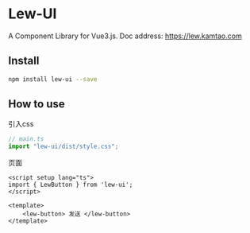 # Lew-UI

A Component Library for Vue3.js.
Doc address: https://lew.kamtao.com


## Install

```bash
npm install lew-ui --save
```

## How to use

引入css
```js
// main.ts
import "lew-ui/dist/style.css";
```

页面
```vue
<script setup lang="ts">
import { LewButton } from 'lew-ui';
</script>

<template>
    <lew-button> 发送 </lew-button>
</template>
```
